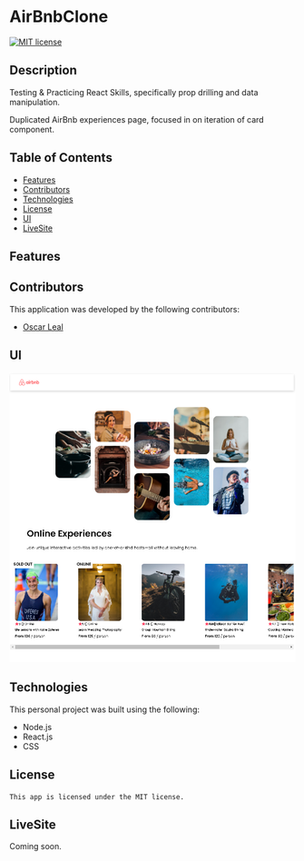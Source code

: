 # AirBnbClone

[![MIT license](https://img.shields.io/badge/License-MIT-blue.svg)](https://lbesson.mit-license.org/)

## Description

Testing & Practicing React Skills, specifically prop drilling and data manipulation.

Duplicated AirBnb experiences page, focused in on iteration of card component.

## Table of Contents

- [Features](#features)
- [Contributors](#contributors)
- [Technologies](#technologies)
- [License](#license)
- [UI](#ui)
- [LiveSite](#livesite)

## Features

## Contributors

This application was developed by the following contributors:

- [Oscar Leal](https://github.com/Oscarl214)

## UI

![BizzCard](./client/public/AirbPage.png)

## Technologies

This personal project was built using the following:

- Node.js
- React.js
- CSS

## License

    This app is licensed under the MIT license.

## LiveSite

Coming soon.
